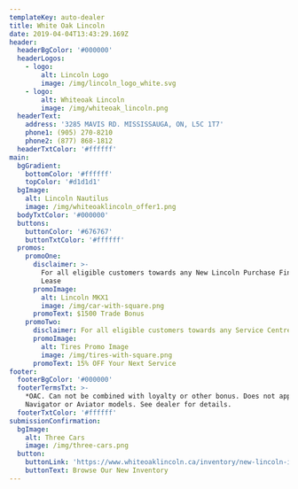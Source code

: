 ```yaml
---
templateKey: auto-dealer
title: White Oak Lincoln
date: 2019-04-04T13:43:29.169Z
header:
  headerBgColor: '#000000'
  headerLogos:
    - logo:
        alt: Lincoln Logo
        image: /img/lincoln_logo_white.svg
    - logo:
        alt: Whiteoak Lincoln
        image: /img/whiteoak_lincoln.png
  headerText:
    address: '3285 MAVIS RD. MISSISSAUGA, ON, L5C 1T7'
    phone1: (905) 270-8210
    phone2: (877) 868-1812
  headerTxtColor: '#ffffff'
main:
  bgGradient:
    bottomColor: '#ffffff'
    topColor: '#d1d1d1'
  bgImage:
    alt: Lincoln Nautilus
    image: /img/whiteoaklincoln_offer1.png
  bodyTxtColor: '#000000'
  buttons:
    buttonColor: '#676767'
    buttonTxtColor: '#ffffff'
  promos:
    promoOne:
      disclaimer: >-
        For all eligible customers towards any New Lincoln Purchase Finance or
        Lease
      promoImage:
        alt: Lincoln MKX1
        image: /img/car-with-square.png
      promoText: $1500 Trade Bonus
    promoTwo:
      disclaimer: For all eligible customers towards any Service Centre Purchase
      promoImage:
        alt: Tires Promo Image
        image: /img/tires-with-square.png
      promoText: 15% OFF Your Next Service
footer:
  footerBgColor: '#000000'
  footerTermsTxt: >-
    *OAC. Can not be combined with loyalty or other bonus. Does not apply to
    Navigator or Aviator models. See dealer for details.
  footerTxtColor: '#ffffff'
submissionConfirmation:
  bgImage:
    alt: Three Cars
    image: /img/three-cars.png
  button:
    buttonLink: 'https://www.whiteoaklincoln.ca/inventory/new-lincoln-inventory'
    buttonText: Browse Our New Inventory
---
```


